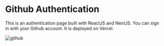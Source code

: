 # Github Authentication

This is an authentication page built with ReactJS and NextJS. You can sign in with your Github account. It is deployed on Vercel. 

![github](https://github.com/SALVADORPOETA/Github-auth-sm/assets/71913145/2c9a0d55-1b41-4eeb-875a-a7e77416e5bd)
